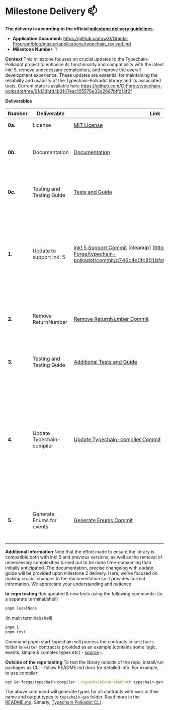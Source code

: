 # Milestone Delivery :mailbox:

**The delivery is according to the official [milestone delivery guidelines](https://github.com/w3f/Grants-Program/blob/master/docs/Support%20Docs/milestone-deliverables-guidelines.md).**

- **Application Document:** https://github.com/w3f/Grants-Program/blob/master/applications/typechain_revived.md
- **Milestone Number:** 1

**Context**
This milestone focuses on crucial updates to the Typechain-Polkadot project to enhance its functionality and compatibility with the latest ink! 5, remove unnecessary complexities, and improve the overall development experience. These updates are essential for maintaining the reliability and usability of the Typechain-Polkadot library and its associated tools.
Current state is available here https://github.com/C-Forge/typechain-polkadot/tree/91d3dbfd4b3147eac105576e33d2667bffd13f2f

**Deliverables**

| Number  | Deliverable               | Link                                                                                                                                                                                                                             | Notes                                                                                                                                                                                       |
| ------- | ------------------------- | -------------------------------------------------------------------------------------------------------------------------------------------------------------------------------------------------------------------------------- | ------------------------------------------------------------------------------------------------------------------------------------------------------------------------------------------- |
| **0a.** | License                   | [MIT License](https://github.com/C-Forge/typechain-polkadot/blob/main/LICENSE)                                                                                                                                                   | MIT license is present.                                                                                                                                                                     |
| **0b.** | Documentation             | [Documentation](https://github.com/C-Forge/typechain-polkadot/blob/main/docs/about.md)                                                                                                                                           | Documentation updated to cover the changes and newly added features.                                                                                                                        |
| **0c.** | Testing and Testing Guide | [Tests and Guide](https://github.com/C-Forge/typechain-polkadot/tree/main/tests)                                                                                                                                                 | Existing tests updated and additional tests provided to ensure proper behavior.                                                                                                             |
| **1.**  | Update to support ink! 5  | [ink! 5 Support Commit](https://github.com/C-Forge/typechain-polkadot/commit/fa0691843585ab6fc1fe8ed10240a2d89a108357) [cleanup] (https://github.com/C-Forge/typechain-polkadot/commit/d746c4e0fc801bfaf0725cefebc97ea042f70786) | Updated Typechain-Polkadot library to work with ink! 5 smart contracts. Ensured contracts compiled with previous versions of ink work.                                                      |
| **2.**  | Remove ReturnNumber       | [Remove ReturnNumber Commit](https://github.com/C-Forge/typechain-polkadot/commit/fa0691843585ab6fc1fe8ed10240a2d89a108357)                                                                                                      | Removed ReturnNumber class and replaced it with BN. Code cleanup performed.                                                                                                                 |
| **3.**  | Testing and Testing Guide | [Additional Tests and Guide](https://github.com/C-Forge/typechain-polkadot/tree/main/tests)                                                                                                                                      | Existing tests updated and additional tests provided to ensure proper behavior.                                                                                                             |
| **4.**  | Update Typechain-compiler | [Update Typechain-compiler Commit](https://github.com/C-Forge/typechain-polkadot/commit/d746c4e0fc801bfaf0725cefebc97ea042f70786)                                                                                                | Typechain-compiler updated to work with both non-workspace and workspace projects out of the box. Improved logging and artifact handling. Added regex feature. Fixed default config values. |
| **5.**  | Generate Enums for events | [Generate Enums Commit](https://github.com/C-Forge/typechain-polkadot/commit/d746c4e0fc801bfaf0725cefebc97ea042f70786)                                                                                                           | Generated enums for events to make working with event listening in TypeScript more intuitive.                                                                                               |

**Additional Information**
Note that the effort made to ensure the library is compatible both with ink! 5 and previous versions, as well as the removal of unnecessary complexities turned out to be more time-consuming than initially anticipated.
The documentation, precise changelog with update guide will be provided upon milestone 2 delivery. Here, we've focused on making crucial changes to the documentation so it provides correct information.
We appreciate your understanding and patience.

**In-repo testing**
Run updated & new tests using the following commands:
(in a separate terminal/shell)

```bash
pnpm localNode
```

(in main terminal/shell)

```bash
pnpm i
pnpm test
```

Command pnpm start-typechain will process the contracts in `artifacts` folder (a `vester` contract is provided as an example (contains some logic, events, simple & complex types etc) - [source](https://github.com/Pendzl/pendzl/blob/main/examples/vester/lib.rs) ).

**Outside of the repo testing**
To test the library outside of the repo, install/run packages as CLI - follow README.md docs for detailed info. For example, to use compiler:

```bash
npx @c-forge/typechain-compiler --typechainGeneratedPath typechain-gen --regex "*mock"
```

The above command will generate types for all contracts with `mock` in their name and output types to `typechain-gen` folder. Read more in the [README.md](https://github.com/C-Forge/typechain-polkadot/blob/main/packages/typechain-compiler/README.md).
Simarly, [Typechain Polkadot CLI](https://github.com/C-Forge/typechain-polkadot/blob/main/packages/typechain-polkadot/README.md)
